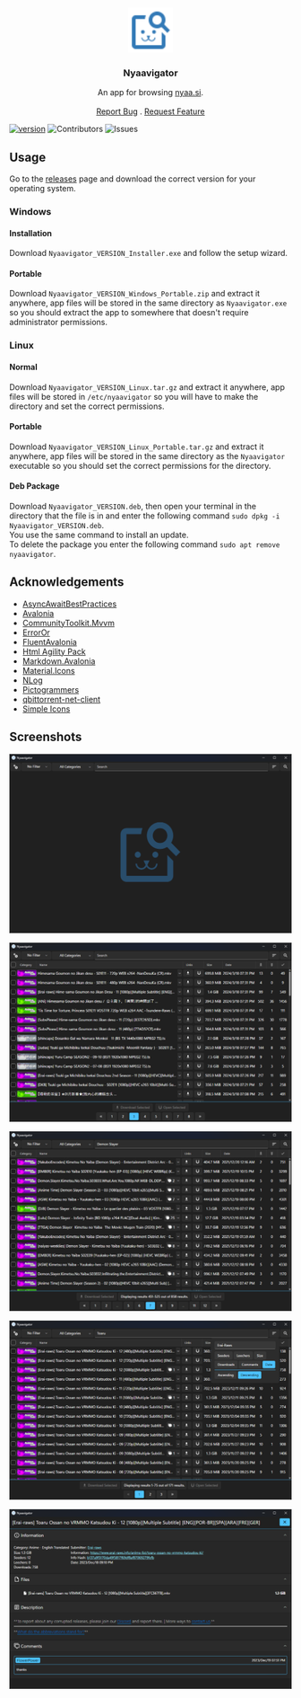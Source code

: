 <br/>
<p align="center">
  <img src="assets/logo.svg" alt="Logo" width="80" height="80">

  <h3 align="center">Nyaavigator</h3>

  <p align="center">
    An app for browsing <a href="https://www.nyaa.si">nyaa.si</a>.
    <br/>
    <br/>
    <a href="https://github.com/FawazTakhji/Nyaavigator/issues/new?assignees=FawazTakahji&labels=enhancement&projects=&template=feature_request.md&title=Feature+request%3A">Report Bug</a>
    .
    <a href="https://github.com/FawazTakhji/Nyaavigator/issues/new?assignees=FawazTakahji&labels=bug&projects=&template=bug_report.md&title=Bug+report%3A">Request Feature</a>
  </p>
</p>

[![version](https://img.shields.io/github/v/release/FawazTakhji/Nyaavigator?color=Green&include_prereleases)](https://github.com/FawazTakhji/Nyaavigator/releases) ![Contributors](https://img.shields.io/github/contributors/FawazTakhji/Nyaavigator?color=dark-green) ![Issues](https://img.shields.io/github/issues/FawazTakhji/Nyaavigator)

## Usage
Go to the
<a href="https://github.com/FawazTakhji/Nyaavigator/releases">releases</a>
page and download the correct version for your operating system.

### Windows
#### Installation
Download `Nyaavigator_VERSION_Installer.exe` and follow the setup wizard.

#### Portable
Download `Nyaavigator_VERSION_Windows_Portable.zip` and extract it anywhere, app files will be stored in the same directory as `Nyaavigator.exe` so you should extract the app to somewhere that doesn't require administrator permissions.

### Linux
#### Normal
Download `Nyaavigator_VERSION_Linux.tar.gz` and extract it anywhere, app files will be stored in `/etc/nyaavigator` so you will have to make the directory and set the correct permissions.

#### Portable
Download `Nyaavigator_VERSION_Linux_Portable.tar.gz` and extract it anywhere, app files will be stored in the same directory as the `Nyaavigator` executable so you should set the correct permissions for the directory.

#### Deb Package
Download `Nyaavigator_VERSION.deb`, then open your terminal in the directory that the file is in and enter the following command `sudo dpkg -i Nyaavigator_VERSION.deb`.
<br/>
You use the same command to install an update.
<br/>
To delete the package you enter the following command `sudo apt remove nyaavigator`.

## Acknowledgements

* [AsyncAwaitBestPractices](https://github.com/brminnick/AsyncAwaitBestPractices)
* [Avalonia](https://github.com/AvaloniaUI/Avalonia)
* [CommunityToolkit.Mvvm](https://github.com/CommunityToolkit/dotnet)
* [ErrorOr](https://github.com/amantinband/error-or)
* [FluentAvalonia](https://github.com/amwx/FluentAvalonia)
* [Html Agility Pack](https://github.com/zzzprojects/html-agility-pack)
* [Markdown.Avalonia](https://github.com/whistyun/Markdown.Avalonia)
* [Material.Icons](https://github.com/SKProCH/Material.Icons)
* [NLog](https://github.com/NLog/NLog)
* [Pictogrammers](https://pictogrammers.com)
* [qbittorrent-net-client ](https://github.com/fedarovich/qbittorrent-net-client)
* [Simple Icons](https://simpleicons.org)

## Screenshots
![App Homepage](assets/screenshot01.png)

![Nyaa.si Homepage](assets/screenshot02.png)

![Search](assets/screenshot03.png)

![User Search](assets/screenshot04.png)

![Torrent Info](assets/screenshot05.png)
